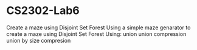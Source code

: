# CS2302-Lab6
Create a maze using Disjoint Set Forest
Using a simple maze genarator to create a maze using Disjoint Set Forest 
Using:
union
union compression 
union by size compresion 
